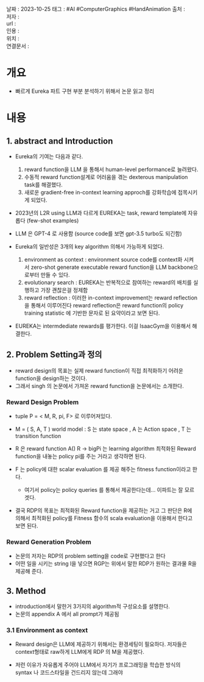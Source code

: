 
날짜 : 2023-10-25
태그 :   #AI #ComputerGraphics #HandAnimation 
출처 :   
저자 :   
url :   
인용 :   
위치 :  
연결문서 :   


# 개요

- 빠르게 Eureka 파트 구현 부분 분석하기 위해서 논문 읽고 정리 

# 내용

## 1. abstract and Introduction

- Eureka의 기여는 다음과 같다.
	1. reward function을 LLM 을 통해서 human-level performance로 늘려왔다.
	2. 수동적 reward function설계로 어러움을 겪는 dexterous manipulation task를 해결했다.
	3. 새로운 gradient-free in-context learning approch를 강화학습에 접목시키게 되었다.
	   
- 2023년의 L2R using LLM과 다르게 EUREKA는 task, reward template에 자유롭다 (few-shot examples)

- LLM 은 GPT-4 로 사용함 (source code를 보면 gpt-3.5 turbo도 되긴함)

- Eureka의 일반성은 3개의 key algorithm 의해서 가능하게 되었다.
	1. environment as context : environment source code를 context화 시켜서 zero-shot generate executable reward function을 LLM backbone으로부터 만들 수 있다.
	2. evolutionary search : EUREKA는 반복적으로 참여하는 reward의 배치를 실행하고 가장 괜찮은걸 정제함
	3. reward reflection : 이러한 in-context improvement는 reward reflection을 통해서 이루어진다 reward reflection은 reward function의 policy training statistic 에 기반한 문자로 된 요약이라고 보면 된다.

- EUREKA는 intermdediate rewards를 평가한다.  이걸 IsaacGym을 이용해서 해결한다. 

## 2. Problem Setting과 정의


- reward design의 목표는 실제 reward function이 직접 최적화하기 어려운 function을 design하는 것이다.
- 그래서 singh 의 논문에서 가져온 reward function을 논문에서는 소개한다.

### Reward Design Problem 

- tuple P =  < M, R, pi, F> 로 이루어져있다.
- M = ( S, A, T ) world model : S 는 state space , A 는 Action space , T 는 transition function
- R 은 reward function A() R -> bigPi 는 learning algorithm 최적화된 Reward function을 내놓는 policy pi를 주는 거라고 생각하면 된다. 
- F 는 policy에 대한  scalar evaluation 를 제공 해주는 fitness function이라고 한다.
	- 여기서 policy는 policy queries 를 통해서 제공한다는데... 이파트는 잘 모르겟다.

- 결국 RDP의 목표는 최적화된 Reward function을 제공하는 거고 그 판단은 R에 의해서 최적화된 policy를 Fitness 함수의 scala evaluation을 이용해서 한다고 보면 된다.

### Reward Generation Problem 

- 논문의 저자는 RDP의 problem setting을 code로 구현했다고 한다
- 어떤 일을 시키는 string l을 넣으면 RGP는 위에서 말한 RDP가 원하는 결과물 R을 제공해 준다.


## 3. Method

- introduction에서 말한거 3가지의 algorithm적 구성요소를 설명한다.
- 논문의 appendix A 에서 all prompt가 제공됨

### 3.1 Environment as context

- Reward design은 LLM에 제공하기 위해서는 환경세팅이 필요하다. 저자들은 context형태로 raw하게 LLM에게 RDP 의 M을 제공했다. 

- 저런 이유가 자유롭게 주어야 LLM에서 자기가 프로그래밍을 학습한 방식의 syntax 나 코드스타일을 건드리지 않는데 그래야 